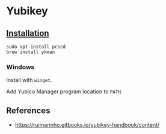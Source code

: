 # Yubikey

## [Installation][1]

```shell title="Ubuntu"
sudo apt install pcscd
brew install ykman
```

### Windows

Install with `winget`.

Add Yubico Manager program location to `PATH`.

## References

- <https://ruimarinho.gitbooks.io/yubikey-handbook/content/>

[1]: https://docs.yubico.com/software/yubikey/tools/ykman/Install_ykman.html
